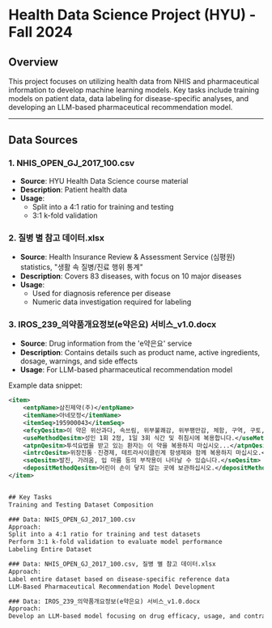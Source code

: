 # Health Data Science Project (HYU) - Fall 2024

## Overview
This project focuses on utilizing health data from NHIS and pharmaceutical information to develop machine learning models. Key tasks include training models on patient data, data labeling for disease-specific analyses, and developing an LLM-based pharmaceutical recommendation model.

---

## Data Sources

### 1. NHIS_OPEN_GJ_2017_100.csv
- **Source**: HYU Health Data Science course material
- **Description**: Patient health data
- **Usage**:
  - Split into a 4:1 ratio for training and testing
  - 3:1 k-fold validation

### 2. 질병 별 참고 데이터.xlsx
- **Source**: Health Insurance Review & Assessment Service (심평원) statistics, "생활 속 질병/진료 행위 통계"
- **Description**: Covers 83 diseases, with focus on 10 major diseases
- **Usage**:
  - Used for diagnosis reference per disease
  - Numeric data investigation required for labeling

### 3. IROS_239_의약품개요정보(e약은요) 서비스_v1.0.docx
- **Source**: Drug information from the 'e약은요' service
- **Description**: Contains details such as product name, active ingredients, dosage, warnings, and side effects
- **Usage**: For LLM-based pharmaceutical recommendation model

Example data snippet:
```xml
<item>
    <entpName>삼진제약(주)</entpName>
    <itemName>아네모정</itemName>
    <itemSeq>195900043</itemSeq>
    <efcyQesitm>이 약은 위산과다, 속쓰림, 위부불쾌감, 위부팽만감, 체함, 구역, 구토, 위통, 신트림에 사용합니다.</efcyQesitm>
    <useMethodQesitm>성인 1회 2정, 1일 3회 식간 및 취침시에 복용합니다.</useMethodQesitm>
    <atpnQesitm>투석요법을 받고 있는 환자는 이 약을 복용하지 마십시오...</atpnQesitm>
    <intrcQesitm>위장진통ㆍ진경제, 테트라사이클린계 항생제와 함께 복용하지 마십시오.</intrcQesitm>
    <seQesitm>발진, 가려움, 입 마름 등의 부작용이 나타날 수 있습니다.</seQesitm>
    <depositMethodQesitm>어린이 손이 닿지 않는 곳에 보관하십시오.</depositMethodQesitm>
</item>


## Key Tasks
Training and Testing Dataset Composition

### Data: NHIS_OPEN_GJ_2017_100.csv
Approach:
Split into a 4:1 ratio for training and test datasets
Perform 3:1 k-fold validation to evaluate model performance
Labeling Entire Dataset

### Data: NHIS_OPEN_GJ_2017_100.csv, 질병 별 참고 데이터.xlsx
Approach:
Label entire dataset based on disease-specific reference data
LLM-Based Pharmaceutical Recommendation Model Development

### Data: IROS_239_의약품개요정보(e약은요) 서비스_v1.0.docx
Approach:
Develop an LLM-based model focusing on drug efficacy, usage, and contraindications
